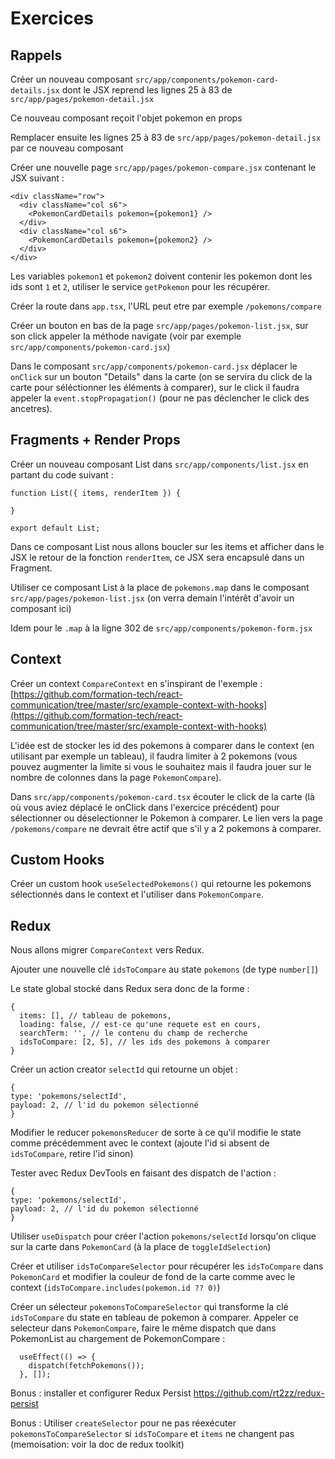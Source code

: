 # Exercices

## Rappels

Créer un nouveau composant `src/app/components/pokemon-card-details.jsx` dont le JSX reprend les lignes 25 à 83
de `src/app/pages/pokemon-detail.jsx`

Ce nouveau composant reçoit l'objet pokemon en props

Remplacer ensuite les lignes 25 à 83 de `src/app/pages/pokemon-detail.jsx` par ce nouveau composant

Créer une nouvelle page `src/app/pages/pokemon-compare.jsx` contenant le JSX suivant :

```
<div className="row">
  <div className="col s6">
  	<PokemonCardDetails pokemon={pokemon1} />
  </div>
  <div className="col s6">
  	<PokemonCardDetails pokemon={pokemon2} />
  </div>
</div>
```

Les variables `pokemon1` et `pokemon2` doivent contenir les pokemon dont les ids sont `1` et `2`, utiliser le
service `getPokemon` pour les récupérer.

Créer la route dans `app.tsx`, l'URL peut etre par exemple `/pokemons/compare`

Créer un bouton en bas de la page `src/app/pages/pokemon-list.jsx`, sur son click appeler la méthode navigate (voir par
exemple `src/app/components/pokemon-card.jsx`)

Dans le composant `src/app/components/pokemon-card.jsx` déplacer le `onClick` sur un bouton "Details" dans la carte (on
se servira du click de la carte pour séléctionner les éléments à comparer), sur le click il faudra appeler
la `event.stopPropagation()` (pour ne pas déclencher le click des ancetres).

## Fragments + Render Props

Créer un nouveau composant List dans `src/app/components/list.jsx` en partant du code suivant :

```
function List({ items, renderItem }) {

}

export default List;
```

Dans ce composant List nous allons boucler sur les items et afficher dans le JSX le retour de la fonction `renderItem`, ce JSX sera encapsulé dans un Fragment.

Utiliser ce composant List à la place de `pokemons.map` dans le composant `src/app/pages/pokemon-list.jsx` (on verra demain l'intérêt d'avoir un composant ici)

Idem pour le `.map` à la ligne 302 de `src/app/components/pokemon-form.jsx`

## Context

Créer un context `CompareContext` en s'inspirant de l'exemple :
[https://github.com/formation-tech/react-communication/tree/master/src/example-context-with-hooks](https://github.com/formation-tech/react-communication/tree/master/src/example-context-with-hooks)

L'idée est de stocker les id des pokemons à comparer dans le context (en utilisant par exemple un tableau), il faudra limiter à 2 pokemons (vous pouvez augmenter la limite si vous le souhaitez mais il faudra jouer sur le nombre de colonnes dans la page `PokemonCompare`).

Dans `src/app/components/pokemon-card.tsx` écouter le click de la carte (là où vous aviez déplacé le onClick dans l'exercice précédent) pour sélectionner ou déselectionner le Pokemon à comparer. Le lien vers la page `/pokemons/compare` ne devrait être actif que s'il y a 2 pokemons à comparer.

## Custom Hooks

Créer un custom hook `useSelectedPokemons()` qui retourne les pokemons sélectionnés dans le context et l'utiliser dans `PokemonCompare`.



## Redux

Nous allons migrer `CompareContext` vers Redux.

Ajouter une nouvelle clé `idsToCompare` au state `pokemons` (de type `number[]`)

Le state global stocké dans Redux sera donc de la forme :
```
{
  items: [], // tableau de pokemons,
  loading: false, // est-ce qu'une requete est en cours,
  searchTerm: '', // le contenu du champ de recherche
  idsToCompare: [2, 5], // les ids des pokemons à comparer
}
```

Créer un action creator `selectId` qui retourne un objet :

```
{
type: 'pokemons/selectId',
payload: 2, // l'id du pokemon sélectionné
}
```

Modifier le reducer `pokemonsReducer` de sorte à ce qu'il modifie le state comme précédemment avec le context (ajoute l'id si absent de `idsToCompare`, retire l'id sinon)

Tester avec Redux DevTools en faisant des dispatch de l'action :

```
{
type: 'pokemons/selectId',
payload: 2, // l'id du pokemon sélectionné
}
```

Utiliser `useDispatch` pour créer l'action `pokemons/selectId` lorsqu'on clique sur la carte dans `PokemonCard` (à la place de `toggleIdSelection`)

Créer et utiliser `idsToCompareSelector` pour récupérer les `idsToCompare` dans `PokemonCard` et modifier la couleur de fond de la carte comme avec le context (`idsToCompare.includes(pokemon.id ?? 0)`)

Créer un sélecteur `pokemonsToCompareSelector` qui transforme la clé `idsToCompare` du state en tableau de pokemon à comparer. Appeler ce selecteur dans `PokemonCompare`, faire le même dispatch que dans PokemonList au chargement de PokemonCompare : 

```
  useEffect(() => {
    dispatch(fetchPokemons());
  }, []);
```

Bonus : installer et configurer Redux Persist https://github.com/rt2zz/redux-persist

Bonus : Utiliser `createSelector` pour ne pas réexécuter `pokemonsToCompareSelector` si `idsToCompare` et `items` ne changent pas (memoisation: voir la doc de redux toolkit)

